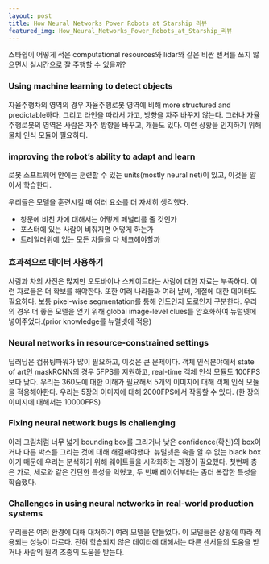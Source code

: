 ```yaml
---
layout: post
title: How Neural Networks Power Robots at Starship 리뷰
featured_img: How_Neural_Networks_Power_Robots_at_Starship_리뷰
---
```


스타쉽이 어떻게 적은 computational resources와 lidar와 같은 비싼 센서를 쓰지 않으면서 실시간으로 잘 주행할 수 있을까? 

### Using machine learning to detect objects
자율주행차의 영역의 경우 자율주행로봇 영역에 비해 more structured and predictable하다. 그리고 라인을 따라서 가고, 방향을 자주 바꾸지 않는다. 
그러나 자율주행로봇의 영역은 사람은 자주 방향을 바꾸고, 개들도 있다. 이런 상황을 인지하기 위해 물체 인식 모듈이 필요하다. 

### improving the robot’s ability to adapt and learn
로봇 소프트웨어 안에는 훈련할 수 있는 units(mostly neural net)이 있고, 이것을 알아서 학습한다.

우리들은 모델을 훈련시킬 때 여러 요소를 더 자세히 생각했다.
- 창문에 비친 차에 대해서는 어떻게 페널티를 줄 것인가
- 포스터에 있는 사람이 비춰지면 어떻게 하는가
- 트레일러위에 있는 모든 차들을 다 체크해야할까

### 효과적으로 데이터 사용하기
사람과 차의 사진은 많지만 오토바이나 스케이트타는 사람에 대한 자료는 부족하다. 이런 자료들은 더 확보를 해야한다. 
또한 여러 나라들과 여러 날씨, 계절에 대한 데이터도 필요하다.
보통 pixel-wise segmentation를 통해 인도인지 도로인지 구분한다. 
우리의 경우 더 좋은 모델을 얻기 위해 global image-level clues를 암호화하여 뉴럴넷에 넣어주었다.(prior knowledge를 뉴럴넷에 적용)

### Neural networks in resource-constrained settings
딥러닝은 컴퓨팅파워가 많이 필요하고, 이것은 큰 문제이다. 
객체 인식분야에서 state of art인 maskRCNN의 경우 5FPS를 지원하고, real-time 객체 인식 모듈도 100FPS 보다 낮다.
우리는 360도에 대한 이해가 필요해서 5개의 이미지에 대해 객체 인식 모듈을 적용해야한다.
우리는 5장의 이미지에 대해 2000FPS에서 작동할 수 있다. (한 장의 이미지에 대해서는 10000FPS)

### Fixing neural network bugs is challenging
아래 그림처럼 너무 넓게 bounding box를 그리거나 낮은 confidence(확신)의 box이거나 다른 박스를 그리는 것에 대해 해결해야했다.
뉴럴넷은 속을 알 수 없는 black box이기 때문에 우리는 분석하기 위해 웨이트들을 시각화하는 과정이 필요했다.
첫번째 층은 가로, 세로와 같은 간단한 특성을 익혔고, 두 번째 레이어부터는 좀더 복잡한 특성을 학습했다.

### Challenges in using neural networks in real-world production systems
우리들은 여러 환경에 대해 대처하기 여러 모델을 만들었다. 이 모델들은 상황에 따라 적용되는 성능이 다르다.
전혀 학습되지 않은 데이터에 대해서는 다른 센서들의 도움을 받거나 사람의 원격 조종의 도움을 받는다.


